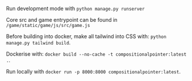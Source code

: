 Run development mode with `python manage.py runserver`

Core src and game entrypoint can be found in `/game/static/game/js/src/game.js`

Before building into docker, make all tailwind into CSS with: `python manage.py tailwind build`.

Dockerise with: `docker build --no-cache -t compositionalpointer:latest .`.

Run locally with `docker run -p 8000:8000 compositionalpointer:latest`.